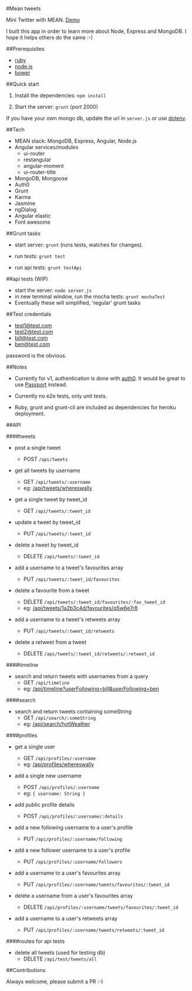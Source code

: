 #Mean tweets

Mini Twitter with MEAN. [Demo](https://mean-tweets.herokuapp.com)

I built this app in order to learn more about Node, Express and MongoDB. I hope it helps others do the same :-)

##Prerequisites

- [ruby](https://www.ruby-lang.org/en/documentation/installation/)
- [node.js](http://nodejs.org/)
- [bower](http://bower.io/)


##Quick start

1) Install the dependencies: `npm install`

2) Start the server: `grunt` (port 2000)

If you have your own mongo db, update the url in `server.js` or use [dotenv](https://github.com/motdotla/dotenv).


##Tech

- MEAN stack: MongoDB, Express, Angular, Node.js
- Angular services/modules
  - ui-router
  - restangular
  - angular-moment
  - ui-router-title
- MongoDB, Mongoose
- Auth0
- Grunt
- Karma
- Jasmine
- ngDialog
- Angular elastic
- Font awesome


##Grunt tasks

- start server: `grunt` (runs tests, watches for changes).

- run tests: `grunt test`

- run api tests: `grunt testApi`

##api tests (WIP)

- start the server: `node server.js`
- in new terminal window, run the mocha tests: `grunt mochaTest`
- Eventually these will simplified, 'regular' grunt tasks


##Test credentials

- test1@test.com
- test2@test.com
- bill@test.com
- ben@test.com

password is the obvious.


##Notes

- Currently for v1, authentication is done with [auth0](https://auth0.com/). It would be great to use [Passport](http://passportjs.org/) instead.

- Currently no e2e tests, only unit tests.

- Ruby, grunt and grunt-cli are included as dependencies for heroku deployment.


##API

####tweets

- post a single tweet
  - POST `/api/tweets`

- get all tweets by username
  - GET `/api/tweets/:username`
  - eg: [/api/tweets/whereswally](/api/tweets/whereswally)

- get a single tweet by tweet_id
  - GET `/api/tweets/:tweet_id`

- update a tweet by tweet_id
  - PUT `/api/tweets/:tweet_id`

- delete a tweet by tweet_id
  - DELETE `/api/tweets/:tweet_id`

- add a username to a tweet's favourites array
  - PUT `/api/tweets/:tweet_id/favourites`

- delete a favourite from a tweet
  - DELETE `/api/tweets/:tweet_id/favourites/:fav_tweet_id` 
  - eg: [/api/tweets/1a2b3c4d/favourites/q5w6e7r8](/api/tweets/1a2b3c4d/favourites/q5w6e7r8) 

- add a username to a tweet's retweets array
  - PUT `/api/tweets/:tweet_id/retweets`

- delete a retweet from a tweet
  - DELETE `/api/tweets/:tweet_id/retweets/:retweet_id`


####timeline

- search and return tweets with usernames from a query
  - GET `/api/timeline`
  - eg: [/api/timeline?userFollowing=bill&userFollowing=ben](/api/timeline?userFollowing=bill&userFollowing=ben)


####search
- search and return tweets containing someString
  - GET `/api/search/:someString`
  - eg: [/api/search/hotWeather](/api/search/hotWeather)


####profiles

- get a single user
  - GET `/api/profiles/:username`
  - eg: [/api/profiles/whereswally](/api/profiles/whereswally)

- add a single new username
  - POST `/api/profiles/:username`
  - eg: `{ username: String }`

- add public profile details
  - POST `/api/profiles/:username/:details` 

- add a new following username to a user's profile
  - PUT `/api/profiles/:username/following` 

- add a new follower username to a user's profile
  - PUT `/api/profiles/:username/followers` 

- add a username to a user's favourites array
  - PUT `/api/profiles/:username/tweets/favourites/:tweet_id`

- delete a username from a user's favourites array
  - DELETE `/api/profiles/:username/tweets/favourites/:tweet_id`

- add a username to a user's retweets array
  - PUT `/api/profiles/:username/tweets/retweets/:tweet_id`


####routes for api tests

- delete all tweets (used for testing db)
  - DELETE `/api/test/tweets/all`


##Contributions

Always welcome, please submit a PR :-)
